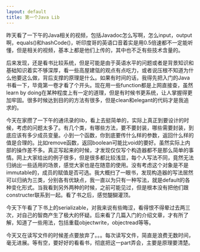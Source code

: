 ```yaml
---
layout: default
title: 第一个Java Lib
---
```

昨天看了一下午的Java相关的视频，包括Javadoc怎么写啊，怎么input，output啊，equals()和hashCode()，听印度哥的英语口音着实是用0.5倍速都不一定能听懂，但是相关的视频，基本上都是他们上传的，其中也不乏有些技术含量的。

后来发现，还是看书比较系统，但是可能是由于英语水平的问题或者是背景知识和基础知识着实不够深厚，看一些高屋建瓴的观点有点吃力，或者说压根不知道为什么他要这么做，背后支撑的原理是什么。如果有时间的话，我得先把入门的Java书看一下，毕竟第一卷才看了个开头。现在用一些function都是上网直接查，虽然learn by doing在某种程度上有一定的道理，但是有时候书更系统，让人掌握得更加牢固。很多时候达到目的的方法有很多，但是clean和elegant的代码才是我追求的。

今天在家攒了一下午的通讯录的lib，看上去挺简单的，实际上真正到要设计的时候，考虑的问题太多了。有几个类，有哪些方法，要不要封装，哪些需要封装，到底应该有多少成员变量。小到一个函数，你到底要传什么样的参数，返回什么样的值是合理的。比如remove函数，返回boolean可能比void的要好。虽然实际上内部的操作差不多。真正写起来的时候，才发现仅仅写个构造器都不是那么简单的事情。网上大家给出的例子很多，但是很多都比较浅显，每个人写法不同，竟然无法归纳出一些适用的场景，感觉大家也是在随意的使用。没有考虑这个对象是不是immutable的，成员的赋值是否可选。我大概扫了一眼书，发现构造器的写法居然可以归纳为三类，分别各有优缺点，我一直以为只有一种写法，就是default的各种变化形式。当我看到另外两种的时候，之前可能见过，但是根本没有把他们跟constructer联系到一起。看了书之后，感觉醍醐灌顶。

今天下午看了下书上的serializable，对我来说有些晦涩，看得恨不得晕过去两三次，对自己的智商产生了极大的怀疑。后来看了几篇入门的介绍文章，才有所了解，知道了一些用法，包括重载objectwrite，objectread等等。

今天又在读写文件的时候差点要放弃了。。。每次读写文件，简直是浪费无数时间，毫无进展。等有空，要好好的看看书，彻底把这一part弄会，主要是原理要清楚。